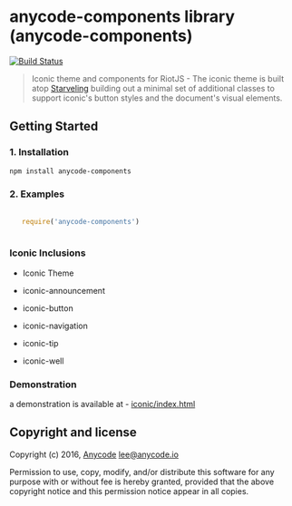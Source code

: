 # anycode-components library (anycode-components)

[![Build Status](https://travis-ci.org/any-code/anycode-components.svg?branch=master)](https://travis-ci.org/any-code/anycode-components)

> Iconic theme and components for RiotJS - The iconic theme is built atop [Starveling](http://starve.me/ "Starveling Responsive CSS boilerplate") building out a minimal set of additional classes to support iconic's button styles and the document's visual elements. 

## Getting Started

### 1. Installation

``` bash
npm install anycode-components
```

### 2. Examples

``` javascript
   
   require('anycode-components')
   
```

### Iconic Inclusions

- Iconic Theme

- iconic-announcement
- iconic-button
- iconic-navigation
- iconic-tip
- iconic-well

### Demonstration

a demonstration is available at -
[iconic/index.html](iconic/index.html "iconic/index.html")

## Copyright and license
Copyright (c) 2016, [Anycode](https://anycode.io/ "Anycode") <lee@anycode.io>

Permission to use, copy, modify, and/or distribute this software for any
purpose with or without fee is hereby granted, provided that the above
copyright notice and this permission notice appear in all copies.
